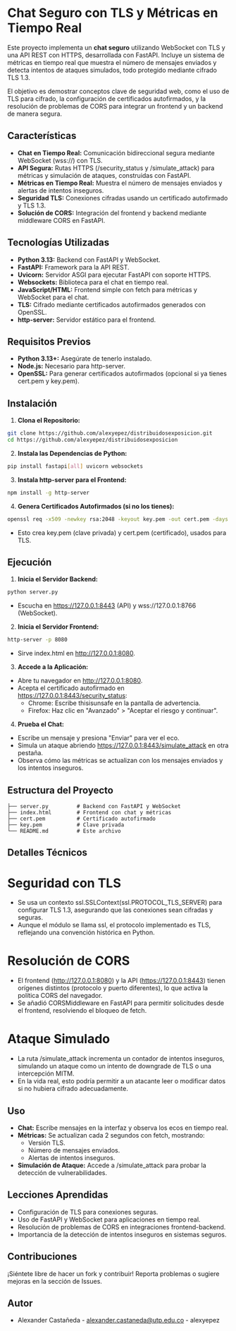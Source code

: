 # Chat Seguro con TLS y Métricas en Tiempo Real
Este proyecto implementa un **chat seguro** utilizando WebSocket con TLS y una API REST con HTTPS, desarrollada con FastAPI. Incluye un sistema de métricas en tiempo real que muestra el número de mensajes enviados y detecta intentos de ataques simulados, todo protegido mediante cifrado TLS 1.3.

El objetivo es demostrar conceptos clave de seguridad web, como el uso de TLS para cifrado, la configuración de certificados autofirmados, y la resolución de problemas de CORS para integrar un frontend y un backend de manera segura.

## Características
- **Chat en Tiempo Real:** Comunicación bidireccional segura mediante WebSocket (wss://) con TLS.
- **API Segura:** Rutas HTTPS (/security_status y /simulate_attack) para métricas y simulación de ataques, construidas con FastAPI.
- **Métricas en Tiempo Real:** Muestra el número de mensajes enviados y alertas de intentos inseguros.
- **Seguridad TLS:** Conexiones cifradas usando un certificado autofirmado y TLS 1.3.
- **Solución de CORS:** Integración del frontend y backend mediante middleware CORS en FastAPI.

## Tecnologías Utilizadas
- **Python 3.13:** Backend con FastAPI y WebSocket.
- **FastAPI:** Framework para la API REST.
- **Uvicorn:** Servidor ASGI para ejecutar FastAPI con soporte HTTPS.
- **Websockets:** Biblioteca para el chat en tiempo real.
- **JavaScript/HTML:** Frontend simple con fetch para métricas y WebSocket para el chat.
- **TLS:** Cifrado mediante certificados autofirmados generados con OpenSSL.
- **http-server:** Servidor estático para el frontend.

## Requisitos Previos
- **Python 3.13+:** Asegúrate de tenerlo instalado.
- **Node.js:** Necesario para http-server.
- **OpenSSL:** Para generar certificados autofirmados (opcional si ya tienes cert.pem y key.pem).

## Instalación
1. **Clona el Repositorio:**
```bash
git clone https://github.com/alexyepez/distribuidosexposicion.git
cd https://github.com/alexyepez/distribuidosexposicion
```

2. **Instala las Dependencias de Python:**
```bash
pip install fastapi[all] uvicorn websockets
```

3. **Instala http-server para el Frontend:**
```bash
npm install -g http-server
```

4. **Genera Certificados Autofirmados (si no los tienes):**
```bash
openssl req -x509 -newkey rsa:2048 -keyout key.pem -out cert.pem -days 365 -nodes
```
- Esto crea key.pem (clave privada) y cert.pem (certificado), usados para TLS.

## Ejecución
1. **Inicia el Servidor Backend:**
```bash
python server.py
```
- Escucha en https://127.0.0.1:8443 (API) y wss://127.0.0.1:8766 (WebSocket).

2. **Inicia el Servidor Frontend:**
```bash
http-server -p 8080
```
- Sirve index.html en http://127.0.0.1:8080.

3. **Accede a la Aplicación:**
- Abre tu navegador en http://127.0.0.1:8080.
- Acepta el certificado autofirmado en https://127.0.0.1:8443/security_status:
    - Chrome: Escribe thisisunsafe en la pantalla de advertencia.
    - Firefox: Haz clic en "Avanzado" > "Aceptar el riesgo y continuar".

4. **Prueba el Chat:**
- Escribe un mensaje y presiona "Enviar" para ver el eco.
- Simula un ataque abriendo https://127.0.0.1:8443/simulate_attack en otra pestaña.
- Observa cómo las métricas se actualizan con los mensajes enviados y los intentos inseguros.

 ## Estructura del Proyecto
```
├── server.py         # Backend con FastAPI y WebSocket
├── index.html        # Frontend con chat y métricas
├── cert.pem          # Certificado autofirmado
├── key.pem           # Clave privada
└── README.md         # Este archivo
```

## Detalles Técnicos
# Seguridad con TLS
- Se usa un contexto ssl.SSLContext(ssl.PROTOCOL_TLS_SERVER) para configurar TLS 1.3, asegurando que las conexiones sean cifradas y seguras.
- Aunque el módulo se llama ssl, el protocolo implementado es TLS, reflejando una convención histórica en Python.

# Resolución de CORS
- El frontend (http://127.0.0.1:8080) y la API (https://127.0.0.1:8443) tienen orígenes distintos (protocolo y puerto diferentes), lo que activa la política CORS del navegador.
- Se añadió CORSMiddleware en FastAPI para permitir solicitudes desde el frontend, resolviendo el bloqueo de fetch.

# Ataque Simulado
- La ruta /simulate_attack incrementa un contador de intentos inseguros, simulando un ataque como un intento de downgrade de TLS o una intercepción MITM.
- En la vida real, esto podría permitir a un atacante leer o modificar datos si no hubiera cifrado adecuadamente.

## Uso
- **Chat:** Escribe mensajes en la interfaz y observa los ecos en tiempo real.
- **Métricas:** Se actualizan cada 2 segundos con fetch, mostrando:
    - Versión TLS.
    - Número de mensajes enviados.
    - Alertas de intentos inseguros.
- **Simulación de Ataque:** Accede a /simulate_attack para probar la detección de vulnerabilidades.

## Lecciones Aprendidas
- Configuración de TLS para conexiones seguras.
- Uso de FastAPI y WebSocket para aplicaciones en tiempo real.
- Resolución de problemas de CORS en integraciones frontend-backend.
- Importancia de la detección de intentos inseguros en sistemas seguros.

## Contribuciones
¡Siéntete libre de hacer un fork y contribuir! Reporta problemas o sugiere mejoras en la sección de Issues.

## Autor
- Alexander Castañeda - alexander.castaneda@utp.edu.co - alexyepez
